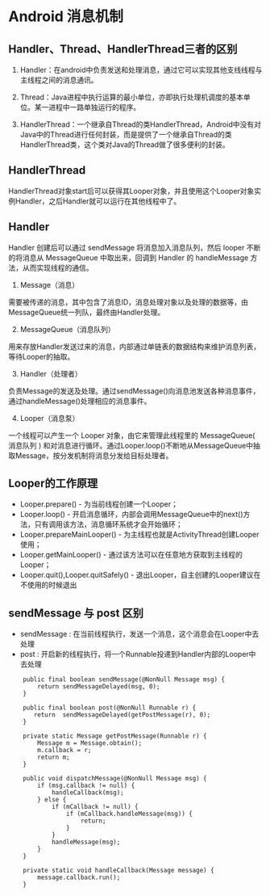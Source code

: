 # Android 消息机制

## Handler、Thread、HandlerThread三者的区别

1. Handler：在android中负责发送和处理消息，通过它可以实现其他支线线程与主线程之间的消息通讯。

2. Thread：Java进程中执行运算的最小单位，亦即执行处理机调度的基本单位。某一进程中一路单独运行的程序。

3. HandlerThread：一个继承自Thread的类HandlerThread，Android中没有对Java中的Thread进行任何封装，而是提供了一个继承自Thread的类HandlerThread类，这个类对Java的Thread做了很多便利的封装。

## HandlerThread

HandlerThread对象start后可以获得其Looper对象，并且使用这个Looper对象实例Handler，之后Handler就可以运行在其他线程中了。

## Handler

Handler 创建后可以通过 sendMessage 将消息加入消息队列，然后 looper 不断的将消息从 MessageQueue 中取出来，回调到 Handler 的 handleMessage 方法，从而实现线程的通信。

1. Message（消息）

需要被传递的消息，其中包含了消息ID，消息处理对象以及处理的数据等，由MessageQueue统一列队，最终由Handler处理。

2. MessageQueue（消息队列）

用来存放Handler发送过来的消息，内部通过单链表的数据结构来维护消息列表，等待Looper的抽取。

3. Handler（处理者）

负责Message的发送及处理。通过sendMessage()向消息池发送各种消息事件，通过handleMessage()处理相应的消息事件。

4. Looper（消息泵）

一个线程可以产生一个 Looper 对象，由它来管理此线程里的 MessageQueue( 消息队列 ) 和对消息进行循环。通过Looper.loop()不断地从MessageQueue中抽取Message，按分发机制将消息分发给目标处理者。

## Looper的工作原理

* Looper.prepare()                      -   为当前线程创建一个Looper；
* Looper.loop()                         -   开启消息循环，内部会调用MessageQueue中的next()方法，只有调用该方法，消息循环系统才会开始循环；
* Looper.prepareMainLooper()            -   为主线程也就是ActivityThread创建Looper使用；
* Looper.getMainLooper()                -   通过该方法可以在任意地方获取到主线程的Looper；
* Looper.quit(),Looper.quitSafely()     -   退出Looper，自主创建的Looper建议在不使用的时候退出

## sendMessage 与 post 区别

* sendMessage : 在当前线程执行，发送一个消息，这个消息会在Looper中去处理
* post : 开启新的线程执行，将一个Runnable投递到Handler内部的Looper中去处理

```
    public final boolean sendMessage(@NonNull Message msg) {
        return sendMessageDelayed(msg, 0);
    }

    public final boolean post(@NonNull Runnable r) {
       return  sendMessageDelayed(getPostMessage(r), 0);
    }

    private static Message getPostMessage(Runnable r) {
        Message m = Message.obtain();
        m.callback = r;
        return m;
    }

    public void dispatchMessage(@NonNull Message msg) {
        if (msg.callback != null) {
            handleCallback(msg);
        } else {
            if (mCallback != null) {
                if (mCallback.handleMessage(msg)) {
                    return;
                }
            }
            handleMessage(msg);
        }
    }

    private static void handleCallback(Message message) {
        message.callback.run();
    }
```